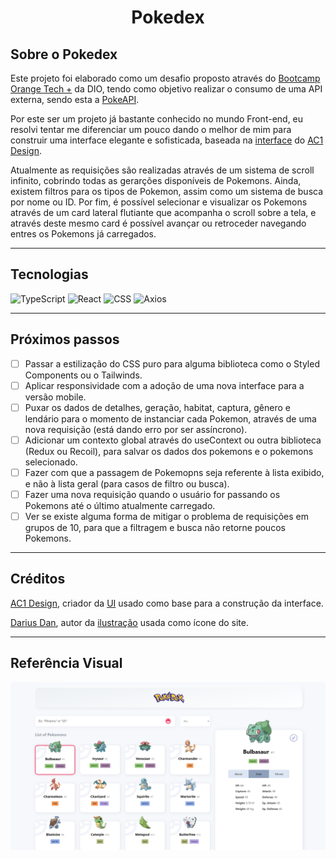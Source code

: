 <h1 align="center">Pokedex</h1>

## Sobre o Pokedex

Este projeto foi elaborado como um desafio proposto através do [Bootcamp Orange Tech +](https://web.dio.me/track/81278323-8916-401b-8446-03118eaff280) da DIO, tendo como objetivo realizar o consumo de uma API externa, sendo esta a [PokeAPI](https://pokeapi.co/).

Por este ser um projeto já bastante conhecido no mundo Front-end, eu resolvi tentar me diferenciar um pouco dando o melhor de mim para construir uma interface elegante e sofisticada, baseada na [interface](https://www.behance.net/gallery/113562309/Pokemon-Pokedex-Website-Redesign-Concept?tracking_source=search_projects%7CPokedex) do [AC1 Design](https://www.behance.net/angioletto1e90).

Atualmente as requisições são realizadas através de um sistema de scroll infinito, cobrindo todas as gerarções disponíveis de Pokemons. Ainda, existem filtros para os tipos de Pokemon, assim como um sistema de busca por nome ou ID. Por fim, é possível selecionar e visualizar os Pokemons através de um card lateral flutiante que acompanha o scroll sobre a tela, e através deste mesmo card é possível avançar ou retroceder navegando entres os Pokemons já carregados.

---

## Tecnologias

<p align="left">
<img src="https://img.shields.io/badge/TypeScript-007ACC?style=for-the-badge&logo=typescript&logoColor=white" alt="TypeScript" />
<img src="https://img.shields.io/badge/React-20232A?style=for-the-badge&logo=react&logoColor=61DAFB" alt="React"/>
<img src="https://img.shields.io/badge/CSS3-1572B6?style=for-the-badge&logo=css3&logoColor=white" alt="CSS">
<img src="https://img.shields.io/badge/axios-ffffff?style=for-the-badge&logo=axios&logoColor=5A29E4" alt="Axios">
</p>

---

## Próximos passos

- [ ] Passar a estilização do CSS puro para alguma biblioteca como o Styled Components ou o Tailwinds.
- [ ] Aplicar responsividade com a adoção de uma nova interface para a versão mobile.
- [ ] Puxar os dados de detalhes, geração, habitat, captura, gênero e lendário para o momento de instanciar cada Pokemon, através de uma nova requisição (está dando erro por ser assíncrono).
- [ ] Adicionar um contexto global através do useContext ou outra biblioteca (Redux ou Recoil), para salvar os dados dos pokemons e o pokemons selecionado.
- [ ] Fazer com que a passagem de Pokemopns seja referente à lista exibido, e não à lista geral (para casos de filtro ou busca).
- [ ] Fazer uma nova requisição quando o usuário for passando os Pokemons até o último atualmente carregado.
- [ ] Ver se existe alguma forma de mitigar o problema de requisições em grupos de 10, para que a filtragem e busca não retorne poucos Pokemons.

---

## Créditos

[AC1 Design](https://www.behance.net/angioletto1e90), criador da [UI](https://www.behance.net/gallery/113562309/Pokemon-Pokedex-Website-Redesign-Concept?tracking_source=search_projects%7CPokedex) usado como base para a construção da interface.

[Darius Dan](https://www.flaticon.com/authors/darius-dan), autor da [ilustração](https://www.flaticon.com/free-icon/pokeball_743977?term=pokeball&page=1&position=6&page=1&position=6&related_id=743977&origin=tag) usada como ícone do site.

---

## Referência Visual

![Imagem da tela final](./src/assets/screenshot.png)
